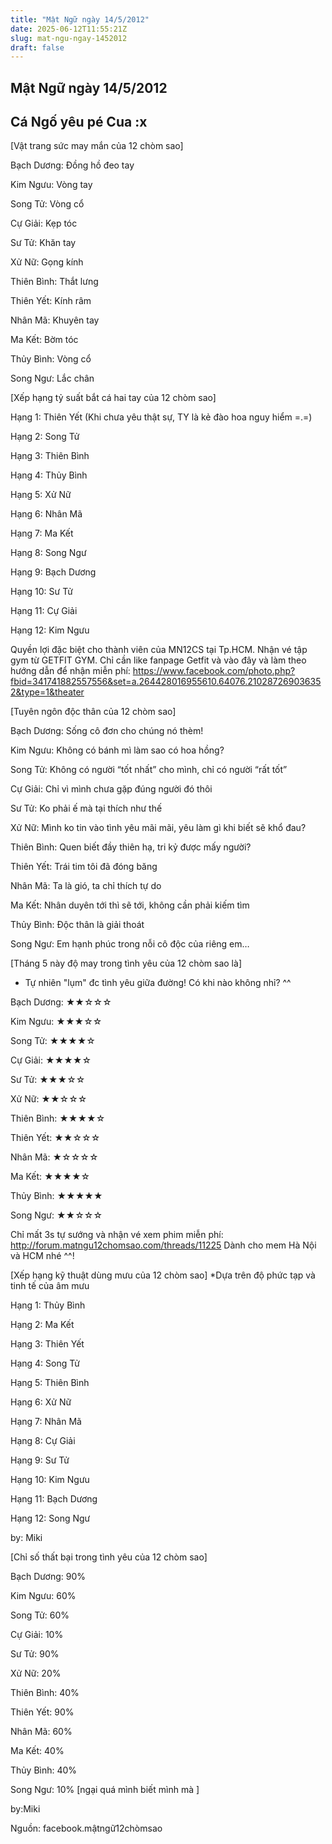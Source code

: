 ```yaml
---
title: "Mật Ngữ ngày 14/5/2012"
date: 2025-06-12T11:55:21Z
slug: mat-ngu-ngay-1452012
draft: false
---
```


## Mật Ngữ ngày 14/5/2012

## Cá Ngố yêu pé Cua :x

[Vật trang sức may mắn của 12 chòm sao]
 

 
 Bạch Dương: Đồng hồ đeo tay
 
 Kim Ngưu: Vòng tay
 
 Song Tử: Vòng cổ
 
Cự Giải: Kẹp tóc
 
Sư Tử: Khăn tay
 
Xử Nữ: Gọng kính
 
Thiên Bình: Thắt lưng
 
Thiên Yết: Kính râm
 
Nhân Mã: Khuyên tay
 
Ma Kết: Bờm tóc
 
Thủy Bình: Vòng cổ
 
Song Ngư: Lắc chân
 
 
 
[Xếp hạng tỷ suất bắt cá hai tay của 12 chòm sao]
 

 
 Hạng 1: Thiên Yết (Khi chưa yêu thật sự, TY là kẻ đào hoa nguy hiểm =.=)
 
 Hạng 2: Song Tử 
 
 Hạng 3: Thiên Bình 
 
Hạng 4: Thủy Bình
 
Hạng 5: Xử Nữ 
 
Hạng 6: Nhân Mã 
 
Hạng 7: Ma Kết 
 
Hạng 8: Song Ngư 
 
Hạng 9: Bạch Dương 
 
Hạng 10: Sư Tử 
 
Hạng 11: Cự Giải 
 
Hạng 12: Kim Ngưu 
 
Quyền lợi đặc biệt cho thành viên của MN12CS tại Tp.HCM. Nhận vé tập gym từ GETFIT GYM.
Chỉ cần like fanpage Getfit và vào đây và làm theo hướng dẫn để nhận miễn phí: https://www.facebook.com/photo.php?fbid=341741882557556&set=a.264428016955610.64076.210287269036352&type=1&theater
 
 
 
[Tuyên ngôn độc thân của 12 chòm sao]
 

 
 Bạch Dương: Sống cô đơn cho chúng nó thèm! 
 
 Kim Ngưu: Không có bánh mì làm sao có hoa hồng?
 
 Song Tử: Không có người “tốt nhất” cho mình, chỉ có người “rất tốt”
 
Cự Giải: Chỉ vì mình chưa gặp đúng người đó thôi
 
Sư Tử: Ko phải ế mà tại thích như thế
 
Xử Nữ: Mình ko tin vào tình yêu mãi mãi, yêu làm gì khi biết sẽ khổ đau?
 
Thiên Bình: Quen biết đầy thiên hạ, tri kỷ được mấy người?
 
Thiên Yết: Trái tim tôi đã đóng băng
 
Nhân Mã: Ta là gió, ta chỉ thích tự do
 
Ma Kết: Nhân duyên tới thì sẽ tới, không cần phải kiếm tìm
 
Thủy Bình: Độc thân là giải thoát
 
Song Ngư: Em hạnh phúc trong nỗi cô độc của riêng em…
 
 
 
[Tháng 5 này độ may trong tình yêu của 12 chòm sao là]
 * Tự nhiên "lụm" đc tình yêu giữa đường! Có khi nào không nhỉ? ^^
 

 
 Bạch Dương: ★★☆☆☆
 
 Kim Ngưu: ★★★☆☆
 
Song Tử: ★★★★☆
 
Cự Giải: ★★★★☆
 
Sư Tử: ★★★☆☆
 
Xử Nữ: ★★☆☆☆
 
Thiên Bình: ★★★★☆
 
Thiên Yết: ★★☆☆☆
 
Nhân Mã: ★☆☆☆☆
 
Ma Kết: ★★★★☆
 
Thủy Bình: ★★★★★
 
Song Ngư: ★★☆☆☆
 
Chỉ mất 3s tự sướng và nhận vé xem phim miễn phí: http://forum.matngu12chomsao.com/threads/11225
Dành cho mem Hà Nội và HCM nhé ^^!
 
 
 
[Xếp hạng kỹ thuật dùng mưu của 12 chòm sao]
 *Dựa trên độ phức tạp và tinh tế của âm mưu
 

 
 Hạng 1: Thủy Bình
 
 Hạng 2: Ma Kết 
 
Hạng 3: Thiên Yết 
 
Hạng 4: Song Tử
 
Hạng 5: Thiên Bình 
 
Hạng 6: Xử Nữ 
 
Hạng 7: Nhân Mã 
 
Hạng 8: Cự Giải 
 
Hạng 9: Sư Tử 
 
Hạng 10: Kim Ngưu 
 
Hạng 11: Bạch Dương 
 
Hạng 12: Song Ngư 
 
by: Miki
 
 
 
[Chỉ số thất bại trong tình yêu của 12 chòm sao]
 

 
 Bạch Dương: 90%

 Kim Ngưu: 60%

 Song Tử: 60%

Cự Giải: 10%

Sư Tử: 90%

Xử Nữ: 20%

Thiên Bình: 40%

Thiên Yết: 90%

Nhân Mã: 60%

Ma Kết: 40%

Thủy Bình: 40%

Song Ngư: 10% [ngại quá  mình biết mình mà ]

by:Miki

Nguồn: facebook.mậtngữ12chòmsao